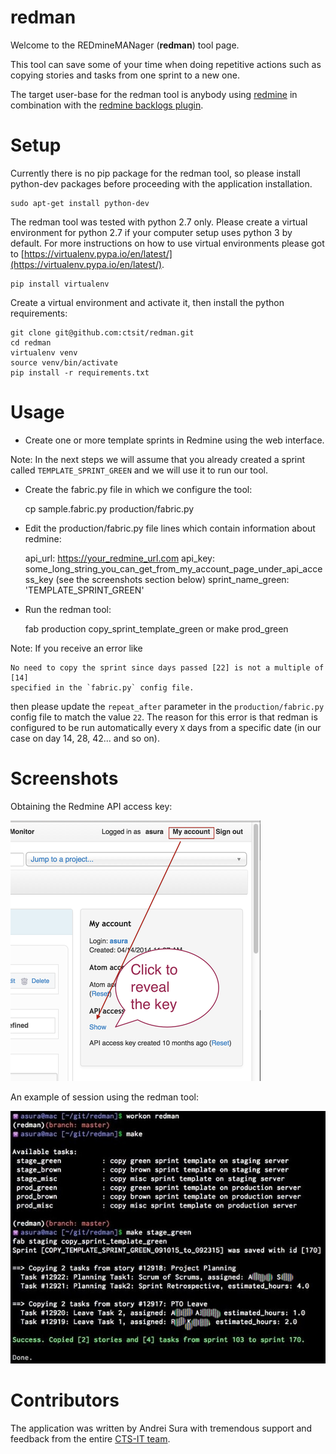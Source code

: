 # redman

Welcome to the REDmineMANager (**redman**) tool page.

This tool can save some of your time when doing repetitive actions such as
copying stories and tasks from one sprint to a new one.

The target user-base for the redman tool is anybody using
[redmine](http://www.redmine.org) in combination with the 
[redmine backlogs plugin](https://github.com/backlogs/redmine_backlogs).

# Setup

Currently there is no pip package for the redman tool, so please
install python-dev packages before proceeding with the application installation.

    sudo apt-get install python-dev


The redman tool was tested with python 2.7 only. Please create a virtual
environment for python 2.7 if your computer setup uses python 3 by default.
For more instructions on how to use virtual environments please got to
[https://virtualenv.pypa.io/en/latest/](https://virtualenv.pypa.io/en/latest/).


    pip install virtualenv


Create a virtual environment and activate it, then install the
python requirements:

    git clone git@github.com:ctsit/redman.git
    cd redman
    virtualenv venv
    source venv/bin/activate
    pip install -r requirements.txt


# Usage

- Create one or more template sprints in Redmine using the web interface.

Note: In the next steps we will assume that you already created a sprint
called `TEMPLATE_SPRINT_GREEN` and we will use it to run our tool.

- Create the fabric.py file in which we configure the tool:

    cp sample.fabric.py production/fabric.py


- Edit the production/fabric.py file lines which contain
information about redmine:

    api_url: https://your_redmine_url.com
    api_key: some_long_string_you_can_get_from_my_account_page_under_api_access_key (see the screenshots section below)
    sprint_name_green: 'TEMPLATE_SPRINT_GREEN'


- Run the redman tool:

    fab production copy_sprint_template_green
    or
    make prod_green

Note: If you receive an error like

    No need to copy the sprint since days passed [22] is not a multiple of [14]
    specified in the `fabric.py` config file.

then please update the `repeat_after` parameter in the `production/fabric.py`
config file to match the value `22`. The reason for this error is that
redman is configured to be run automatically every `X` days from a specific date
(in our case on day 14, 28, 42... and so on).


# Screenshots

Obtaining the Redmine API access key:

[![Usage](img/redmine_api_key.png)]()

An example of session using the redman tool:

[![Usage](img/usage.jpg)]()


# Contributors

The application was written by Andrei Sura with tremendous support and feedback
from the entire
[CTS-IT team](https://www.ctsi.ufl.edu/research/study-development/informatics-consulting/).
